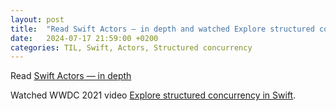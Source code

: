 ```yaml
---
layout: post
title:  "Read Swift Actors — in depth and watched Explore structured concurrency in Swift"
date:   2024-07-17 21:59:00 +0200
categories: TIL, Swift, Actors, Structured concurrency
---
```

Read [Swift Actors — in depth](https://medium.com/@valentinjahanmanesh/swift-actors-in-depth-19c8b3dbd85a#:~:text=In%20Swift%2C%20an%20actor%20is,a%20printer%20in%20an%20office.)

Watched WWDC 2021 video [Explore structured concurrency in Swift](https://developer.apple.com/videos/play/wwdc2021/10134/).
